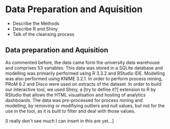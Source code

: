 # Data Preparation and Aquisition

* Describe the Methods
* Describe R and Shiny
* Talk of the cleansing process

## Data preparation and Aquisition

As commented before, the data came form the university data warehouse and comprises 53 variables. This data was stored in a SQLite database and modelling was primarily performed using R 3.3.2 and RStudio IDE. Modelling was also performed using KNIME 3.2.1.
In order to perform process mining, PRoM 6.2 and Disco were used on extracts of the dataset.
In order to build our interactive tool, we used Shiny, a [try to define it?] extension to R by RStudio that allows the HTML visualisation and hosting of analytics dashboards.
The data was pre-processed for process mining and modelling, by removing or modifiying outliers and null values, but not for the use in the tool, as it is built to filter and deal with those values.

[I really don't see much I can insert in this are yet...]